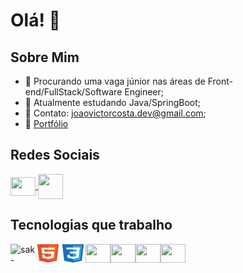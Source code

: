 # Olá! 👋

## Sobre Mim
- 🚀 Procurando uma vaga júnior nas áreas de Front-end/FullStack/Software Engineer;
- 📕 Atualmente estudando Java/SpringBoot;
- 📧 Contato: [joaovictorcosta.dev@gmail.com](mailto:joaovictorcosta.dev@gmail.com);
- 💼 [Portfólio](https://joaovictorcosta.com.br)

## Redes Sociais
<div>
   <a href="https://www.linkedin.com/in/jo%C3%A3o-victor-alves-costa-14549b231/" target=_blank>
<img align="center"  height="30" width="40" src="https://cdn.jsdelivr.net/gh/devicons/devicon/icons/linkedin/linkedin-original.svg" />
</a>
   <a href="https://www.youtube.com/channel/UCvUDdG2jogHOhtCKg3N4o5A" target=_blank>
<img align="center"  height="40" width="40" src="https://img.icons8.com/fluency/48/youtube-play.png"/>
</a>
   
</div>

## Tecnologias que trabalho
<img align="left" alt="sak-Python" height="30" width="40" src="https://cdn.jsdelivr.net/gh/devicons/devicon/icons/typescript/typescript-original.svg">
<img align="left" alt="sak-HTML" height="30" width="40" src="https://raw.githubusercontent.com/devicons/devicon/master/icons/html5/html5-original.svg">
<img align="left" alt="sak-CSS" height="30" width="40" src="https://raw.githubusercontent.com/devicons/devicon/master/icons/css3/css3-original.svg">
<img align="left" height="30" width="40" src="https://cdn.jsdelivr.net/gh/devicons/devicon/icons/angularjs/angularjs-original.svg">
<img align="left" height="30" width="40" src="https://cdn.jsdelivr.net/gh/devicons/devicon/icons/dart/dart-original.svg">
<img align="left" height="30" width="40" src="https://cdn.jsdelivr.net/gh/devicons/devicon/icons/flutter/flutter-plain.svg">
<img align="left" height="30" width="40" src="https://cdn.jsdelivr.net/gh/devicons/devicon/icons/spring/spring-original.svg">
<br>

